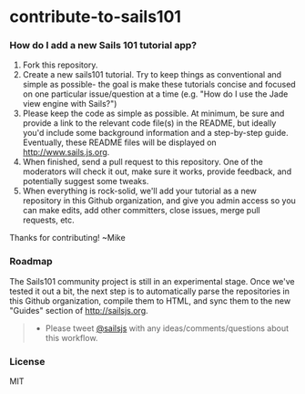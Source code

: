contribute-to-sails101
======================

### How do I add a new Sails 101 tutorial app?

1. Fork this repository.
2. Create a new sails101 tutorial. Try to keep things as conventional and simple as possible- the goal is make these tutorials concise and focused on one particular issue/question at a time (e.g. "How do I use the Jade view engine with Sails?")
3. Please keep the code as simple as possible.  At minimum, be sure and provide a link to the relevant code file(s) in the README, but ideally you'd include some background information and a step-by-step guide.  Eventually, these README files will be displayed on http://www.sails.js.org.
4. When finished, send a pull request to this repository.  One of the moderators will check it out, make sure it works, provide feedback, and potentially suggest some tweaks.
5. When everything is rock-solid, we'll add your tutorial as a new repository in this Github organization, and give you admin access so you can make edits, add other committers, close issues, merge pull requests, etc.

Thanks for contributing!
~Mike


### Roadmap

The Sails101 community project is still in an experimental stage.  Once we've tested it out a bit, the next step is to automatically parse the repositories in this Github organization, compile them to HTML, and sync them to the new "Guides" section of http://sailsjs.org.

> + Please tweet [@sailsjs](https://twitter.com/sailsjs) with any ideas/comments/questions about this workflow.


### License

MIT
